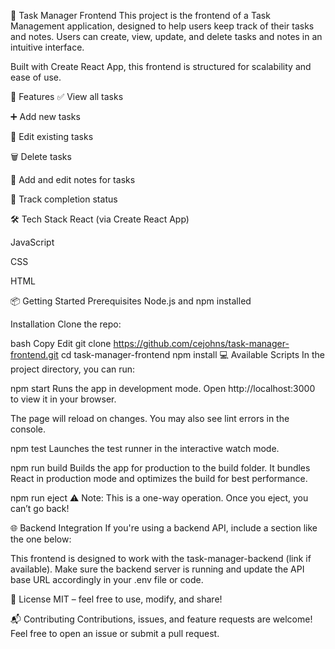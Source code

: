 📝 Task Manager Frontend
This project is the frontend of a Task Management application, designed to help users keep track of their tasks and notes. Users can create, view, update, and delete tasks and notes in an intuitive interface.

Built with Create React App, this frontend is structured for scalability and ease of use.

🚀 Features
✅ View all tasks

➕ Add new tasks

📝 Edit existing tasks

🗑️ Delete tasks

🧾 Add and edit notes for tasks

📆 Track completion status

🛠️ Tech Stack
React (via Create React App)

JavaScript

CSS

HTML

📦 Getting Started
Prerequisites
Node.js and npm installed

Installation
Clone the repo:

bash
Copy
Edit
git clone https://github.com/cejohns/task-manager-frontend.git
cd task-manager-frontend
npm install
💻 Available Scripts
In the project directory, you can run:

npm start
Runs the app in development mode.
Open http://localhost:3000 to view it in your browser.

The page will reload on changes.
You may also see lint errors in the console.

npm test
Launches the test runner in the interactive watch mode.

npm run build
Builds the app for production to the build folder.
It bundles React in production mode and optimizes the build for best performance.

npm run eject
⚠️ Note: This is a one-way operation. Once you eject, you can’t go back!

🌐 Backend Integration
If you're using a backend API, include a section like the one below:

This frontend is designed to work with the task-manager-backend (link if available).
Make sure the backend server is running and update the API base URL accordingly in your .env file or code.

📄 License
MIT – feel free to use, modify, and share!

📬 Contributing
Contributions, issues, and feature requests are welcome!
Feel free to open an issue or submit a pull request.


